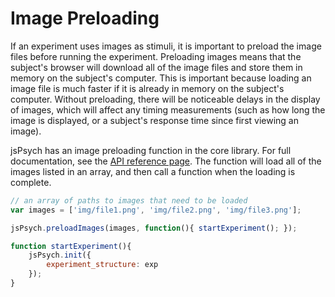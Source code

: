 # Image Preloading

If an experiment uses images as stimuli, it is important to preload the image files before running the experiment. Preloading images means that the subject's browser will download all of the image files and store them in memory on the subject's computer. This is important because loading an image file is much faster if it is already in memory on the subject's computer. Without preloading, there will be noticeable delays in the display of images, which will affect any timing measurements (such as how long the image is displayed, or a subject's response time since first viewing an image).

jsPsych has an image preloading function in the core library. For full documentation, see the [API reference page](../core_library/jspsych-core.md#jspsychpreloadimages). The function will load all of the images listed in an array, and then call a function when the loading is complete.

```javascript
// an array of paths to images that need to be loaded
var images = ['img/file1.png', 'img/file2.png', 'img/file3.png'];

jsPsych.preloadImages(images, function(){ startExperiment(); });

function startExperiment(){
	jsPsych.init({
		experiment_structure: exp
	});
}
```